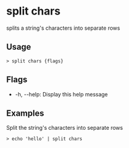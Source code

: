 # split chars
splits a string's characters into separate rows

## Usage
```shell
> split chars {flags} 
 ```

## Flags
* -h, --help: Display this help message

## Examples
  Split the string's characters into separate rows
```shell
> echo 'hello' | split chars
 ```

